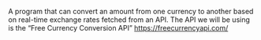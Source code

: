 A program that can convert an amount from one currency to another based on real-time exchange rates fetched from an API. 
The API we will be using is the “Free Currency Conversion API” https://freecurrencyapi.com/
